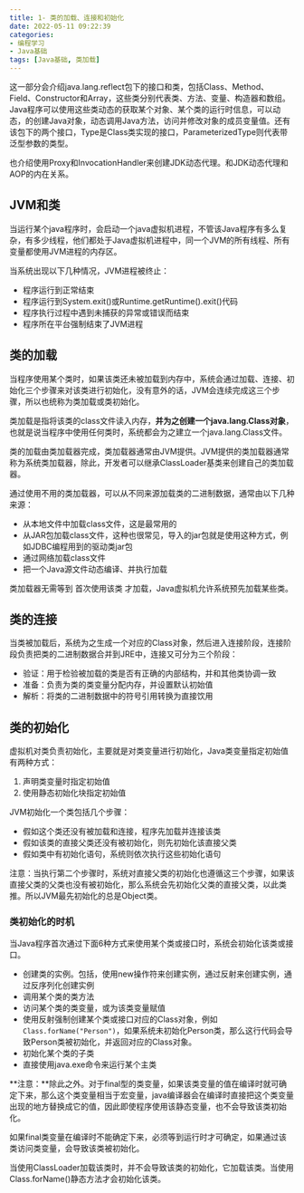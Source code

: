 ```yaml
---
title: 1- 类的加载、连接和初始化
date: 2022-05-11 09:22:39
categories: 
- 编程学习
- Java基础
tags: [Java基础, 类加载]
---
```




这一部分会介绍java.lang.reflect包下的接口和类，包括Class、Method、Field、Constructor和Array，这些类分别代表类、方法、变量、构造器和数组。Java程序可以使用这些类动态的获取某个对象、某个类的运行时信息，可以动态，的创建Java对象，动态调用Java方法，访问并修改对象的成员变量值。还有该包下的两个接口，Type是Class类实现的接口，ParameterizedType则代表带泛型参数的类型。

也介绍使用Proxy和InvocationHandler来创建JDK动态代理。和JDK动态代理和AOP的内在关系。

## JVM和类

当运行某个java程序时，会启动一个java虚拟机进程，不管该Java程序有多么复杂，有多少线程，他们都处于Java虚拟机进程中，同一个JVM的所有线程、所有变量都使用JVM进程的内存区。

当系统出现以下几种情况，JVM进程被终止：

- 程序运行到正常结束
- 程序运行到System.exit()或Runtime.getRuntime().exit()代码
- 程序执行过程中遇到未捕获的异常或错误而结束
- 程序所在平台强制结束了JVM进程



## 类的加载

当程序使用某个类时，如果该类还未被加载到内存中，系统会通过加载、连接、初始化三个步骤来对该类进行初始化，没有意外的话，JVM会连续完成这三个步骤，所以也统称为类加载或类初始化。

类加载是指将该类的class文件读入内存，**并为之创建一个java.lang.Class对象**，也就是说当程序中使用任何类时，系统都会为之建立一个java.lang.Class文件。

类的加载由类加载器完成，类加载器通常由JVM提供。JVM提供的类加载器通常称为系统类加载器，除此，开发者可以继承ClassLoader基类来创建自己的类加载器。

通过使用不用的类加载器，可以从不同来源加载类的二进制数据，通常由以下几种来源：

- 从本地文件中加载class文件，这是最常用的
- 从JAR包加载class文件，这种也很常见，导入的jar包就是使用这种方式，例如JDBC编程用到的驱动类jar包
- 通过网络加载class文件
- 把一个Java源文件动态编译、并执行加载



类加载器无需等到 首次使用该类 才加载，Java虚拟机允许系统预先加载某些类。

## 类的连接

当类被加载后，系统为之生成一个对应的Class对象，然后进入连接阶段，连接阶段负责把类的二进制数据合并到JRE中，连接又可分为三个阶段：

- 验证：用于检验被加载的类是否有正确的内部结构，并和其他类协调一致
- 准备：负责为类的类变量分配内存，并设置默认初始值
- 解析：将类的二进制数据中的符号引用转换为直接饮用



## 类的初始化

虚拟机对类负责初始化，主要就是对类变量进行初始化，Java类变量指定初始值有两种方式：

1. 声明类变量时指定初始值
2. 使用静态初始化块指定初始值

JVM初始化一个类包括几个步骤：

- 假如这个类还没有被加载和连接，程序先加载并连接该类
- 假如该类的直接父类还没有被初始化，则先初始化该直接父类
- 假如类中有初始化语句，系统则依次执行这些初始化语句

注意：当执行第二个步骤时，系统对直接父类的初始化也遵循这三个步骤，如果该直接父类的父类也没有被初始化，那么系统会先初始化父类的直接父类，以此类推。所以JVM最先初始化的总是Object类。



### 类初始化的时机

当Java程序首次通过下面6种方式来使用某个类或接口时，系统会初始化该类或接口。

- 创建类的实例。包括，使用new操作符来创建实例，通过反射来创建实例，通过反序列化创建实例
- 调用某个类的类方法
- 访问某个类的类变量，或为该类变量赋值
- 使用反射强制创建某个类或接口对应的Class对象，例如`Class.forName("Person")`，如果系统未初始化Person类，那么这行代码会导致Person类被初始化，并返回对应的Class对象。
- 初始化某个类的子类
- 直接使用java.exe命令来运行某个主类

**注意：**除此之外。对于final型的类变量，如果该类变量的值在编译时就可确定下来，那么这个类变量相当于宏变量，java编译器会在编译时直接把这个类变量出现的地方替换成它的值，因此即使程序使用该静态变量，也不会导致该类初始化。

​			如果final类变量在编译时不能确定下来，必须等到运行时才可确定，如果通过该类访问类变量，会导致该类被初始化。



当使用ClassLoader加载该类时，并不会导致该类的初始化，它加载该类。当使用Class.forName()静态方法才会初始化该类。